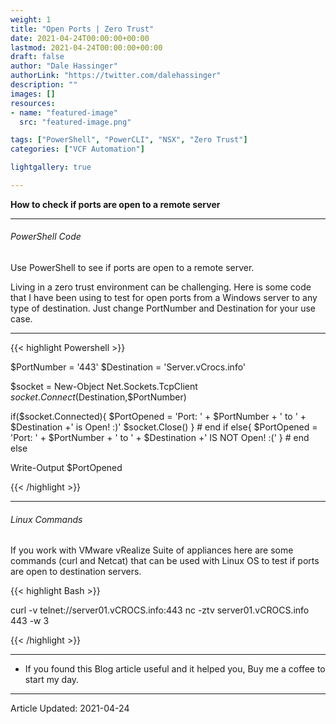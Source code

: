 ```yaml
---
weight: 1
title: "Open Ports | Zero Trust"
date: 2021-04-24T00:00:00+00:00
lastmod: 2021-04-24T00:00:00+00:00
draft: false
author: "Dale Hassinger"
authorLink: "https://twitter.com/dalehassinger"
description: ""
images: []
resources:
- name: "featured-image"
  src: "featured-image.png"

tags: ["PowerShell", "PowerCLI", "NSX", "Zero Trust"]
categories: ["VCF Automation"]

lightgallery: true

---
```


**How to check if ports are open to a remote server**

<!--more-->

---

###### PowerShell Code

Use PowerShell to see if ports are open to a remote server.

Living in a zero trust environment can be challenging. Here is some code that I have been using to test for open ports from a Windows server to any type of destination. Just change PortNumber and Destination for your use case.

---

{{< highlight Powershell >}}

$PortNumber = '443'
$Destination = 'Server.vCrocs.info'

$socket = New-Object Net.Sockets.TcpClient
$socket.Connect($Destination,$PortNumber)

if($socket.Connected){
    $PortOpened = 'Port: ' + $PortNumber + ' to ' + $Destination +' is Open! :)'
    $socket.Close()
} # end if
else{
    $PortOpened = 'Port: ' + $PortNumber + ' to ' + $Destination +' IS NOT Open! :('
} # end else

Write-Output  $PortOpened

{{< /highlight >}}

---

###### Linux Commands

If you work with VMware vRealize Suite of appliances here are some commands (curl and Netcat) that can be used with Linux OS to test if ports are open to destination servers.  

{{< highlight Bash >}}

curl -v telnet://server01.vCROCS.info:443
nc -ztv server01.vCROCS.info 443 -w 3

{{< /highlight >}}

---

* If you found this Blog article useful and it helped you, Buy me a coffee to start my day.  

<center>
<script type="text/javascript" src="https://cdnjs.buymeacoffee.com/1.0.0/button.prod.min.js" data-name="bmc-button" data-slug="dalehassinger" data-color="#FFDD00" data-emoji=""  data-font="Cookie" data-text="Buy me a coffee" data-outline-color="#000000" data-font-color="#000000" data-coffee-color="#ffffff" ></script>
</center>

---

Article Updated: 2021-04-24
